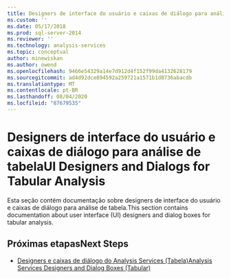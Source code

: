 ```yaml
---
title: Designers de interface do usuário e caixas de diálogo para análise de tabela | Microsoft Docs
ms.custom: ''
ms.date: 05/17/2018
ms.prod: sql-server-2014
ms.reviewer: ''
ms.technology: analysis-services
ms.topic: conceptual
author: minewiskan
ms.author: owend
ms.openlocfilehash: 9466e54329a14e7d912d4f152f99da4132628179
ms.sourcegitcommit: ad4d92dce894592a259721a1571b1d8736abacdb
ms.translationtype: MT
ms.contentlocale: pt-BR
ms.lasthandoff: 08/04/2020
ms.locfileid: "87679535"
---
```

# <a name="ui-designers-and-dialogs-for-tabular-analysis"></a><span data-ttu-id="dd024-102">Designers de interface do usuário e caixas de diálogo para análise de tabela</span><span class="sxs-lookup"><span data-stu-id="dd024-102">UI Designers and Dialogs for Tabular Analysis</span></span>

<span data-ttu-id="dd024-103">Esta seção contém documentação sobre designers de interface do usuário e caixas de diálogo para análise de tabela.</span><span class="sxs-lookup"><span data-stu-id="dd024-103">This section contains documentation about user interface (UI) designers and dialog boxes for tabular analysis.</span></span>

## <a name="next-steps"></a><span data-ttu-id="dd024-104">Próximas etapas</span><span class="sxs-lookup"><span data-stu-id="dd024-104">Next Steps</span></span>

- [<span data-ttu-id="dd024-105">Designers e caixas de diálogo do Analysis Services (Tabela)</span><span class="sxs-lookup"><span data-stu-id="dd024-105">Analysis Services Designers and Dialog Boxes (Tabular)</span></span>](../analysis-services-designers-and-dialog-boxes-tabular.md)

